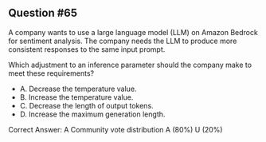 ## Question #65

A company wants to use a large language model (LLM) on Amazon Bedrock for sentiment analysis. The company needs the LLM to produce more consistent responses to the same input prompt.

Which adjustment to an inference parameter should the company make to meet these requirements?

- A. Decrease the temperature value.
- B. Increase the temperature value.
- C. Decrease the length of output tokens.
- D. Increase the maximum generation length. 

Correct Answer: 
A Community vote distribution A (80%) U (20%)